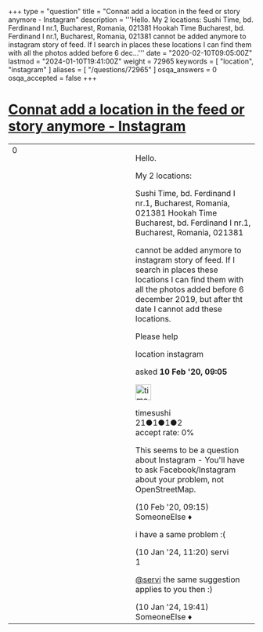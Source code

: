 +++
type = "question"
title = "Connat add a location in the feed or story anymore - Instagram"
description = '''Hello. My 2 locations: Sushi Time, bd. Ferdinand I nr.1, Bucharest, Romania, 021381 Hookah Time Bucharest, bd. Ferdinand I nr.1, Bucharest, Romania, 021381 cannot be added anymore to instagram story of feed. If I search in places these locations I can find them with all the photos added before 6 dec...'''
date = "2020-02-10T09:05:00Z"
lastmod = "2024-01-10T19:41:00Z"
weight = 72965
keywords = [ "location", "instagram" ]
aliases = [ "/questions/72965" ]
osqa_answers = 0
osqa_accepted = false
+++

<div class="headNormal">

# [Connat add a location in the feed or story anymore - Instagram](/questions/72965/connat-add-a-location-in-the-feed-or-story-anymore-instagram)

</div>

<div id="main-body">

<div id="askform">

<table id="question-table" style="width:100%;">
<colgroup>
<col style="width: 50%" />
<col style="width: 50%" />
</colgroup>
<tbody>
<tr>
<td style="width: 30px; vertical-align: top"><div class="vote-buttons">
<span id="post-72965-upvote" class="ajax-command post-vote up" rel="nofollow" title="I like this post (click again to cancel)"> </span>
<div id="post-72965-score" class="post-score" title="current number of votes">
0
</div>
<span id="post-72965-downvote" class="ajax-command post-vote down" rel="nofollow" title="I dont like this post (click again to cancel)"> </span> <span id="favorite-mark" class="ajax-command favorite-mark" rel="nofollow" title="mark/unmark this question as favorite (click again to cancel)"> </span>
<div id="favorite-count" class="favorite-count">
&#10;</div>
</div></td>
<td><div id="item-right">
<div class="question-body">
<p>Hello.</p>
<p>My 2 locations:</p>
<p>Sushi Time, bd. Ferdinand I nr.1, Bucharest, Romania, 021381 Hookah Time Bucharest, bd. Ferdinand I nr.1, Bucharest, Romania, 021381</p>
<p>cannot be added anymore to instagram story of feed. If I search in places these locations I can find them with all the photos added before 6 december 2019, but after tht date I cannot add these locations.</p>
<p>Please help</p>
</div>
<div id="question-tags" class="tags-container tags">
<span class="post-tag tag-link-location" rel="tag" title="see questions tagged &#39;location&#39;">location</span> <span class="post-tag tag-link-instagram" rel="tag" title="see questions tagged &#39;instagram&#39;">instagram</span>
</div>
<div id="question-controls" class="post-controls">
&#10;</div>
<div class="post-update-info-container">
<div class="post-update-info post-update-info-user">
<p>asked <strong>10 Feb '20, 09:05</strong></p>
<img src="https://secure.gravatar.com/avatar/b3b2bee7723749ea04c1789c951f4e71?s=32&amp;d=identicon&amp;r=g" class="gravatar" width="32" height="32" alt="timesushi&#39;s gravatar image" />
<p><span>timesushi</span><br />
<span class="score" title="21 reputation points">21</span><span title="1 badges"><span class="badge1">●</span><span class="badgecount">1</span></span><span title="1 badges"><span class="silver">●</span><span class="badgecount">1</span></span><span title="2 badges"><span class="bronze">●</span><span class="badgecount">2</span></span><br />
<span class="accept_rate" title="Rate of the user&#39;s accepted answers">accept rate:</span> <span title="timesushi has no accepted answers">0%</span></p>
</div>
</div>
<div id="comments-container-72965" class="comments-container">
<span id="72966"></span>
<div id="comment-72966" class="comment">
<div id="post-72966-score" class="comment-score">
&#10;</div>
<div class="comment-text">
<p>This seems to be a question about Instagram - You'll have to ask Facebook/Instagram about your problem, not OpenStreetMap.</p>
</div>
<div id="comment-72966-info" class="comment-info">
<span class="comment-age">(10 Feb '20, 09:15)</span> <span class="comment-user userinfo">SomeoneElse ♦</span>
</div>
</div>
<span id="88127"></span>
<div id="comment-88127" class="comment">
<div id="post-88127-score" class="comment-score">
&#10;</div>
<div class="comment-text">
<p>i have a same problem :(</p>
</div>
<div id="comment-88127-info" class="comment-info">
<span class="comment-age">(10 Jan '24, 11:20)</span> <span class="comment-user userinfo">servi</span>
</div>
</div>
<span id="88133"></span>
<div id="comment-88133" class="comment">
<div id="post-88133-score" class="comment-score">
1
</div>
<div class="comment-text">
<p><a href="https://help.openstreetmap.org/users/23592/servi">@servi</a> the same suggestion applies to you then :)</p>
</div>
<div id="comment-88133-info" class="comment-info">
<span class="comment-age">(10 Jan '24, 19:41)</span> <span class="comment-user userinfo">SomeoneElse ♦</span>
</div>
</div>
</div>
<div id="comment-tools-72965" class="comment-tools">
&#10;</div>
<div class="clear">
&#10;</div>
<div id="comment-72965-form-container" class="comment-form-container">
&#10;</div>
<div class="clear">
&#10;</div>
</div></td>
</tr>
</tbody>
</table>

</div>

</div>

